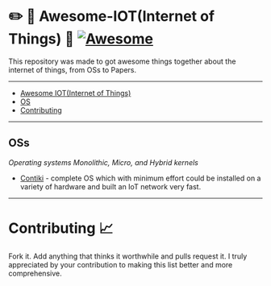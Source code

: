 # :pencil2: :notebook: Awesome-IOT(Internet of Things) :pushpin: [![Awesome](https://cdn.rawgit.com/sindresorhus/awesome/d7305f38d29fed78fa85652e3a63e154dd8e8829/media/badge.svg)](https://github.com/sindresorhus/awesome)
This repository was made to got awesome things together about the internet of things, from OSs to Papers.
- - -
- [Awesome IOT(Internet of Things)](#awesome-IOT)
- [OS](#oss)
- [Contributing](#contributing-chart_with_upwards_trend)
- - -
## OSs
*Operating systems  Monolithic, Micro, and Hybrid kernels*
* [Contiki](https://github.com/contiki-os/contiki) - complete OS which with minimum effort could be installed on a variety of hardware and built an IoT network very fast.
- - -
# Contributing :chart_with_upwards_trend:
Fork it. Add anything that thinks it worthwhile and pulls request it.
I truly appreciated by your contribution to making this list better and more comprehensive. 

